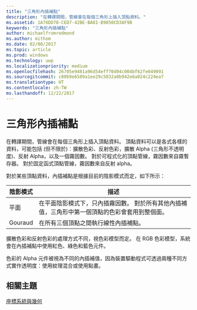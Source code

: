 ```yaml
---
title: "三角形內插補點"
description: "在轉譯期間，管線會在每個三角形上插入頂點資料。"
ms.assetid: 1A76DD78-CED7-42BE-BA81-B9050CD3AF9B
keywords: "三角形內插補點"
author: michaelfromredmond
ms.author: mithom
ms.date: 02/08/2017
ms.topic: article
ms.prod: windows
ms.technology: uwp
ms.localizationpriority: medium
ms.openlocfilehash: 26705e9481a96d54eff70d04c004bf62fe049091
ms.sourcegitcommit: c80b9e6589a1ee29c5032a0b942e6a024c224ea7
ms.translationtype: HT
ms.contentlocale: zh-TW
ms.lasthandoff: 12/22/2017
---
```

# <a name="triangle-interpolation"></a>三角形內插補點


在轉譯期間，管線會在每個三角形上插入頂點資料。 頂點資料可以是各式各樣的資料，可能包括 (但不限於)︰擴散色彩、反射色彩，擴散 Alpha (三角形不透明度)、反射 Alpha，以及一個霧因數。 對於可程式化的頂點管線，霧因數來自霧暫存器。 對於固定函式頂點管線，霧因數來自反射 alpha。

對於某些頂點資料，內插補點是根據目前的陰影模式而定，如下所示：

| 陰影模式 | 描述                                                                                                                                                                 |
|--------------|-----------------------------------------------------------------------------------------------------------------------------------------------------------------------------|
| 平面         | 在平面陰影模式下，只內插霧因數。 對於所有其他內插補值，三角形中第一個頂點的色彩會套用到整個面。 |
| Gouraud      | 在所有三個頂點之間執行線性內插補點。                                                                                                               |

 

擴散色彩和反射色彩的處理方式不同，視色彩模型而定。 在 RGB 色彩模型，系統會在內插補點中使用紅色、綠色和藍色元件。

色彩的 Alpha 元件被視為不同的內插補值，因為裝置驅動程式可透過兩種不同方式實作透明度：使用紋理混合或使用點畫。

## <a name="span-idrelated-topicsspanrelated-topics"></a><span id="related-topics"></span>相關主題


[座標系統與幾何](coordinate-systems-and-geometry.md)

 

 




